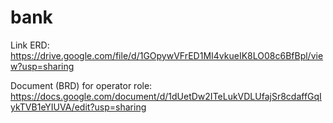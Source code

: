 # bank
Link ERD: https://drive.google.com/file/d/1GOpywVFrED1MI4vkueIK8LO08c6BfBpl/view?usp=sharing 

Document (BRD) for operator role: https://docs.google.com/document/d/1dUetDw2ITeLukVDLUfajSr8cdaffGqIykTVB1eYIUVA/edit?usp=sharing
